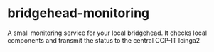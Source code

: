# bridgehead-monitoring
A small monitoring service for your local bridgehead. It checks local components and transmit the status to the central CCP-IT Icinga2
